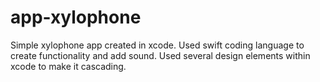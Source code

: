 # app-xylophone
Simple xylophone app created in xcode. Used swift coding language to create functionality and add sound. Used several design elements within xcode to make it cascading.
